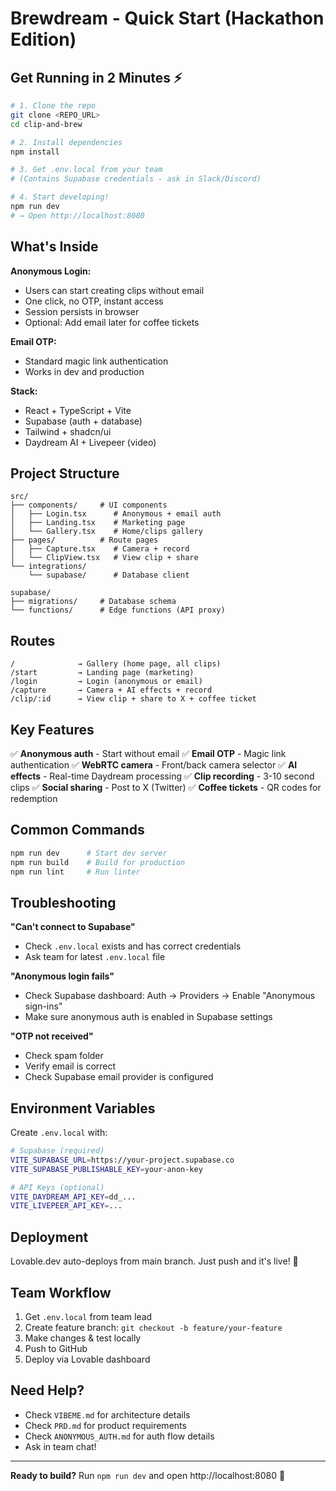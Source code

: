 # Brewdream - Quick Start (Hackathon Edition)

## Get Running in 2 Minutes ⚡

```bash
# 1. Clone the repo
git clone <REPO_URL>
cd clip-and-brew

# 2. Install dependencies
npm install

# 3. Get .env.local from your team
# (Contains Supabase credentials - ask in Slack/Discord)

# 4. Start developing!
npm run dev
# → Open http://localhost:8080
```

## What's Inside

**Anonymous Login:**
- Users can start creating clips without email
- One click, no OTP, instant access
- Session persists in browser
- Optional: Add email later for coffee tickets

**Email OTP:**
- Standard magic link authentication
- Works in dev and production

**Stack:**
- React + TypeScript + Vite
- Supabase (auth + database)
- Tailwind + shadcn/ui
- Daydream AI + Livepeer (video)

## Project Structure

```
src/
├── components/     # UI components
│   ├── Login.tsx      # Anonymous + email auth
│   ├── Landing.tsx    # Marketing page
│   └── Gallery.tsx    # Home/clips gallery
├── pages/          # Route pages
│   ├── Capture.tsx    # Camera + record
│   └── ClipView.tsx   # View clip + share
└── integrations/
    └── supabase/      # Database client

supabase/
├── migrations/     # Database schema
└── functions/      # Edge functions (API proxy)
```

## Routes

```
/              → Gallery (home page, all clips)
/start         → Landing page (marketing)
/login         → Login (anonymous or email)
/capture       → Camera + AI effects + record
/clip/:id      → View clip + share to X + coffee ticket
```

## Key Features

✅ **Anonymous auth** - Start without email
✅ **Email OTP** - Magic link authentication
✅ **WebRTC camera** - Front/back camera selector
✅ **AI effects** - Real-time Daydream processing
✅ **Clip recording** - 3-10 second clips
✅ **Social sharing** - Post to X (Twitter)
✅ **Coffee tickets** - QR codes for redemption

## Common Commands

```bash
npm run dev      # Start dev server
npm run build    # Build for production
npm run lint     # Run linter
```

## Troubleshooting

**"Can't connect to Supabase"**
- Check `.env.local` exists and has correct credentials
- Ask team for latest `.env.local` file

**"Anonymous login fails"**
- Check Supabase dashboard: Auth → Providers → Enable "Anonymous sign-ins"
- Make sure anonymous auth is enabled in Supabase settings

**"OTP not received"**
- Check spam folder
- Verify email is correct
- Check Supabase email provider is configured

## Environment Variables

Create `.env.local` with:

```bash
# Supabase (required)
VITE_SUPABASE_URL=https://your-project.supabase.co
VITE_SUPABASE_PUBLISHABLE_KEY=your-anon-key

# API Keys (optional)
VITE_DAYDREAM_API_KEY=dd_...
VITE_LIVEPEER_API_KEY=...
```

## Deployment

Lovable.dev auto-deploys from main branch.
Just push and it's live! 🚀

## Team Workflow

1. Get `.env.local` from team lead
2. Create feature branch: `git checkout -b feature/your-feature`
3. Make changes & test locally
4. Push to GitHub
5. Deploy via Lovable dashboard

## Need Help?

- Check `VIBEME.md` for architecture details
- Check `PRD.md` for product requirements
- Check `ANONYMOUS_AUTH.md` for auth flow details
- Ask in team chat!

---

**Ready to build?** Run `npm run dev` and open http://localhost:8080 🎉

